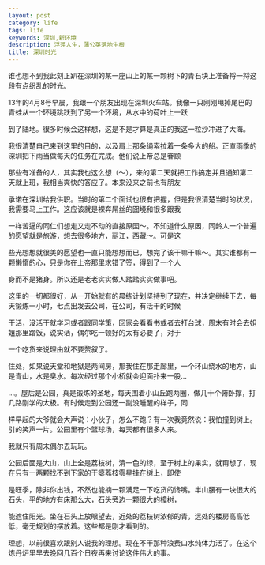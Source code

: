 ```yaml
---
layout: post
category: life
tags: life
keywords: 深圳,新环境
description: 浮萍人生，蒲公英落地生根
title: 深圳时光
---
```


谁也想不到我此刻正趴在深圳的某一座山上的某一颗树下的青石块上准备捋一捋这段有点纷乱的时光。

13年的4月8号早晨，我跟一个朋友出现在深圳火车站。我像一只刚刚甩掉尾巴的青蛙从一个环境跳跃到了另一个环境，从水中的荷叶上一跃

到了陆地。很多时候会这样想，这是不是才算是真正的我这一粒沙冲进了大海。

我很清楚自己来到这里的目的，以及肩上那条绳索拉着一条多大的船。正直雨季的深圳把下雨当做每天的任务在完成。他们说上帝总是眷顾

那些有准备的人，其实我也这么想（～），来的第二天就把工作搞定并且通知第二天就上班，我相当爽快的答应了。本来没来之前也有朋友

承诺在深圳给我供职。当时的第二个面试也很有把握，但是我很清楚当时的状况，我需要马上工作。这应该就是裸奔屌丝的囧境和很多跟我

一样苦逼的同仁们想走又走不动的直接原因～。不知道什么原因，同龄人一个普遍的愿望就是旅游，想去很多地方，丽江，西藏～。可是这

些光想想就很美的愿望也一直只能想想而已，想完了该干嘛干嘛～。其实谁都有一颗懒惰的心，只是你在上帝那里求错了签，得到了一个人

身而不是猪身。所以还是老老实实做人踏踏实实做事吧。

这里的一切都很好，从一开始就有的晨练计划坚持到了现在，并决定继续下去，每天锻炼一小时，七点出发去公司，在公司，有活干的时候

干活，没活干就学习或者跟同学策，回家会看看书或者去打台球，周末有时会去姐姐那里蹭饭，说实话，偶尔吃一顿好的太有必要了，对于

一个吃货来说理由就不要赘叙了。

住处，如果说天堂和地狱是两间房，那我住在那走廊里，一个环山绕水的地方，山是青山，水是臭水。每次经过那个小桥就会迎面扑来一股…


…。屋后是公园，真是锻炼的圣地，每天围着小山丘跑两圈，做几十个俯卧撑，打几路刚学的太极。有时候走到公园还一副没睡醒的样子，同

样早起的大爷就会大声说：小伙子，怎么不跑？有一次我竟然说：我怕撞到树上。引的笑声一片。公园里有个篮球场，每天都有很多人来。

我就只有周末偶尔去玩玩。

公园后面是大山，山上全是荔枝树，清一色的绿，至于树上的果实，就甭想了，现在只有一两颗找不到下家的干瘪荔枝零星挂在树上，即使

是旺季，除非你出钱，不然也能摘一颗满足一下吃货的馋嘴。半山腰有一块很大的石头，平的地方有床那么大，石头旁边一颗很大的樟树，

能遮住阳光。坐在石头上放眼望去，近处的荔枝树浓郁的青，远处的楼房高高低低，毫无规划的摆放着。这些都是刚才看到的。

理想，以前很喜欢跟别人说我的理想。现在不干那种浪费口水纯体力活了。在这个炼丹炉里早去晚回几百个日夜再来讨论这件伟大的事。